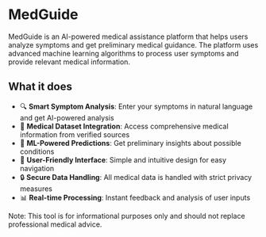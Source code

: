 # MedGuide

MedGuide is an AI-powered medical assistance platform that helps users analyze symptoms and get preliminary medical guidance. The platform uses advanced machine learning algorithms to process user symptoms and provide relevant medical information.

## What it does

- 🔍 **Smart Symptom Analysis**: Enter your symptoms in natural language and get AI-powered analysis
- 🏥 **Medical Dataset Integration**: Access comprehensive medical information from verified sources
- 🤖 **ML-Powered Predictions**: Get preliminary insights about possible conditions
- 📱 **User-Friendly Interface**: Simple and intuitive design for easy navigation
- 🔒 **Secure Data Handling**: All medical data is handled with strict privacy measures
- 📊 **Real-time Processing**: Instant feedback and analysis of user inputs

Note: This tool is for informational purposes only and should not replace professional medical advice. 
